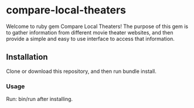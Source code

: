 # compare-local-theaters
Welcome to ruby gem Compare Local Theaters!
The purpose of this gem is to gather information from different movie theater websites, and then provide a simple and easy to use interface to access that information.

## Installation
Clone or download this repository, and then run bundle install.

### Usage
Run: bin/run after installing.